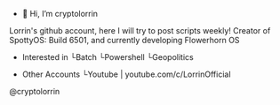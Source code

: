 - 👋 Hi, I’m cryptolorrin

Lorrin's github account, here I will try to post scripts weekly!
Creator of SpottyOS: Build 6501, and currently developing Flowerhorn OS

- Interested in
 └Batch
 └Powershell
 └Geopolitics

- Other Accounts
 └Youtube | youtube.com/c/LorrinOfficial
 
 
@cryptolorrin
